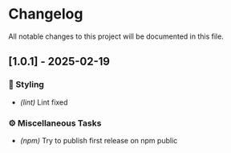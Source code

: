 # Changelog

All notable changes to this project will be documented in this file.

## [1.0.1] - 2025-02-19

### 🎨 Styling

- *(lint)* Lint fixed

### ⚙️ Miscellaneous Tasks

- *(npm)* Try to publish first release on npm public

